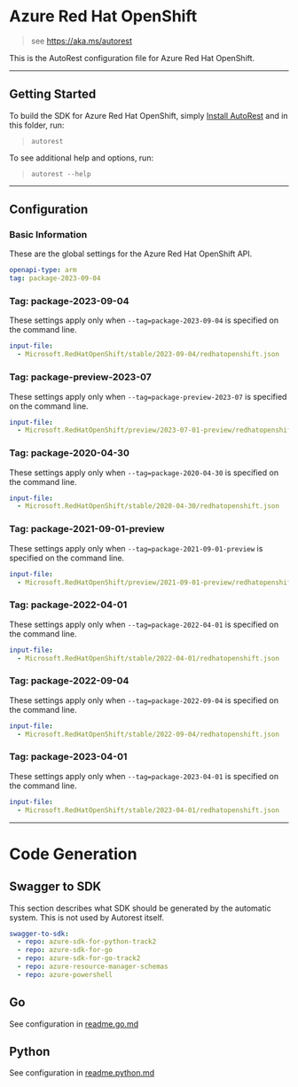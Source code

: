 # Azure Red Hat OpenShift

> see https://aka.ms/autorest

This is the AutoRest configuration file for Azure Red Hat OpenShift.

---

## Getting Started

To build the SDK for Azure Red Hat OpenShift, simply [Install AutoRest](https://aka.ms/autorest/install) and in this folder, run:

> `autorest`

To see additional help and options, run:

> `autorest --help`

---

## Configuration

### Basic Information

These are the global settings for the Azure Red Hat OpenShift API.

``` yaml
openapi-type: arm
tag: package-2023-09-04
```


### Tag: package-2023-09-04

These settings apply only when `--tag=package-2023-09-04` is specified on the command line.

```yaml $(tag) == 'package-2023-09-04'
input-file:
  - Microsoft.RedHatOpenShift/stable/2023-09-04/redhatopenshift.json
```

### Tag: package-preview-2023-07

These settings apply only when `--tag=package-preview-2023-07` is specified on the command line.

``` yaml $(tag) == 'package-preview-2023-07'
input-file:
  - Microsoft.RedHatOpenShift/preview/2023-07-01-preview/redhatopenshift.json
```

### Tag: package-2020-04-30

These settings apply only when `--tag=package-2020-04-30` is specified on the command line.

``` yaml $(tag) == 'package-2020-04-30'
input-file:
  - Microsoft.RedHatOpenShift/stable/2020-04-30/redhatopenshift.json
```

### Tag: package-2021-09-01-preview

These settings apply only when `--tag=package-2021-09-01-preview` is specified on the command line.

``` yaml $(tag) == 'package-2021-09-01-preview'
input-file:
  - Microsoft.RedHatOpenShift/preview/2021-09-01-preview/redhatopenshift.json
```

### Tag: package-2022-04-01

These settings apply only when `--tag=package-2022-04-01` is specified on the command line.

``` yaml $(tag) == 'package-2022-04-01'
input-file:
  - Microsoft.RedHatOpenShift/stable/2022-04-01/redhatopenshift.json
```

### Tag: package-2022-09-04

These settings apply only when `--tag=package-2022-09-04` is specified on the command line.

``` yaml $(tag) == 'package-2022-09-04'
input-file:
  - Microsoft.RedHatOpenShift/stable/2022-09-04/redhatopenshift.json
```

### Tag: package-2023-04-01

These settings apply only when `--tag=package-2023-04-01` is specified on the command line.

``` yaml $(tag) == 'package-2023-04-01'
input-file:
  - Microsoft.RedHatOpenShift/stable/2023-04-01/redhatopenshift.json
```

---

# Code Generation

## Swagger to SDK

This section describes what SDK should be generated by the automatic system.
This is not used by Autorest itself.

``` yaml $(swagger-to-sdk)
swagger-to-sdk:
  - repo: azure-sdk-for-python-track2
  - repo: azure-sdk-for-go
  - repo: azure-sdk-for-go-track2
  - repo: azure-resource-manager-schemas
  - repo: azure-powershell
```

## Go

See configuration in [readme.go.md](./readme.go.md)

## Python

See configuration in [readme.python.md](./readme.python.md)
